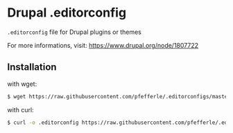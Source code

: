# Drupal .editorconfig

`.editorconfig` file for Drupal plugins or themes

For more informations, visit: https://www.drupal.org/node/1807722

## Installation

with wget:

```bash
$ wget https://raw.githubusercontent.com/pfefferle/.editorconfigs/master/drupal/.editorconfig
```

with curl:

```bash
$ curl -o .editorconfig https://raw.githubusercontent.com/pfefferle/.editorconfigs/master/drupal/.editorconfig
```
